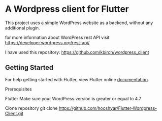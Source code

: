 # A Wordpress client for Flutter 

This project uses a simple WordPress website as a backend, without any additional plugin.

for more information about WordPress rest API visit https://developer.wordpress.org/rest-api/ 

I have used this repository:
https://github.com/kbirch/wordpress_client


## Getting Started
For help getting started with Flutter, view Flutter online
[documentation](https://flutter.io/).

Prerequisites

Flutter
Make sure your WordPress version is greater or equal to 4.7

Clone repository
git clone https://github.com/hooshyar/Flutter-Wordpress-Client.git

